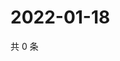 # 2022-01-18

共 0 条

<!-- BEGIN WEIBO -->
<!-- 最后更新时间 Tue Jan 18 2022 18:13:46 GMT+0800 (China Standard Time) -->

<!-- END WEIBO -->
